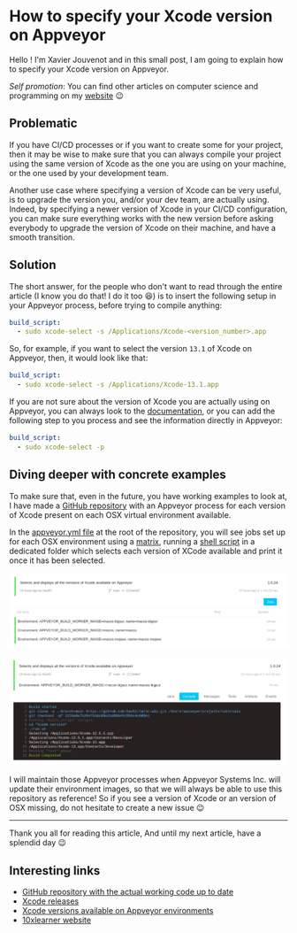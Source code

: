 # How to specify your Xcode version on Appveyor

Hello ! I'm Xavier Jouvenot and in this small post, I am going to explain how to specify your Xcode version on Appveyor.

_Self promotion_: You can find other articles on computer science and programming on my [website](www.10xlearner.com) 😉

## Problematic

If you have CI/CD processes or if you want to create some for your project, then it may be wise to make sure that you can always compile your project using the same version of Xcode as the one you are using on your machine, or the one used by your development team.

Another use case where specifying a version of Xcode can be very useful, is to upgrade the version you, and/or your dev team, are actually using.
Indeed, by specifying a newer version of Xcode in your CI/CD configuration, you can make sure everything works with the new version before asking everybody to upgrade the version of Xcode on their machine, and have a smooth transition.

## Solution

The short answer, for the people who don't want to read through the entire article (I know you do that! I do it too 😆) is to insert the following setup in your Appveyor process, before trying to compile anything:

```yml
build_script:
  - sudo xcode-select -s /Applications/Xcode-<version_number>.app
```

So, for example, if you want to select the version `13.1` of Xcode on Appveyor, then, it would look like that:

```yml
build_script:
  - sudo xcode-select -s /Applications/Xcode-13.1.app
```

If you are not sure about the version of Xcode you are actually using on Appveyor, you can always look to the [documentation](https://www.appveyor.com/docs/macos-images-software/#xcode), or you can add the following step to you process and see the information directly in Appveyor:

```yml
build_script:
  - sudo xcode-select -p
```

## Diving deeper with concrete examples

To make sure that, even in the future, you have working examples to look at, I have made a [GitHub repository](https://github.com/Xav83/tutorials) with an Appveyor process for each version of Xcode present on each OSX virtual environment available.

In the [appveyor.yml file](https://github.com/Xav83/tutorials/blob/main/.appveyor.yml) at the root of the repository, you will see jobs set up for each OSX environment using a [matrix](https://www.appveyor.com/blog/2018/04/25/specialized-build-matrix-configuration-in-appveyor/), running a [shell script](https://github.com/Xav83/tutorials/blob/main/Xcode%20version/run.sh) in a dedicated folder which selects each version of XCode available and print it once it has been selected.

![Xcode jobs depending on the environment](https://github.com/Xav83/Xav83.github.io/blob/master/res/Appveyor/Xcode_jobs.png)

![Xcode job selecting multiple versions](https://github.com/Xav83/Xav83.github.io/blob/master/res/Appveyor/Xcode_job.png)

I will maintain those Appveyor processes when Appveyor Systems Inc. will update their environment images, so that we will always be able to use this repository as reference! So if you see a version of Xcode or an version of OSX missing, do not hesitate to create a new issue 😉

--------------

Thank you all for reading this article,
And until my next article, have a splendid day 😉

## Interesting links

- [GitHub repository with the actual working code up to date](https://github.com/Xav83/tutorials)
- [Xcode releases](https://xcodereleases.com/)
- [Xcode versions available on Appveyor environments](https://www.appveyor.com/docs/macos-images-software/#xcode)
- [10xlearner website](www.10xlearner.com)
